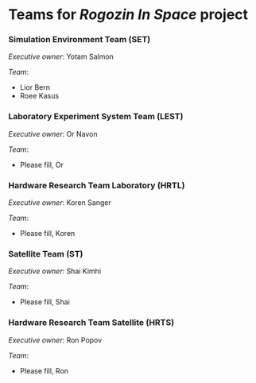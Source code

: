 # Teams for <i>Rogozin In Space</i> project

### Simulation Environment Team (SET)

*Executive owner*: Yotam Salmon

*Team*:
+ Lior Bern
+ Roee Kasus

### Laboratory Experiment System Team (LEST)

*Executive owner*: Or Navon

*Team*:
+ Please fill, Or

### Hardware Research Team Laboratory (HRTL)

*Executive owner*: Koren Sanger

*Team*:
+ Please fill, Koren

### Satellite Team (ST)

*Executive owner*: Shai Kimhi

*Team*:
+ Please fill, Shai

### Hardware Research Team Satellite (HRTS)

*Executive owner*: Ron Popov

*Team*:
+ Please fill, Ron